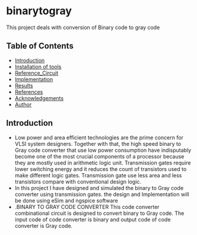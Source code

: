 # binarytogray
This project deals with conversion of Binary code to gray code
## Table of Contents
- [Introduction](#introduction)
- [Installation of tools](#installation_of_tools)
- [Reference_Circuit](#reference_circuit)
- [Implementation](#implementation)
- [Results](#results)
- [References](#references)
- [Acknowledgements](#acknowledgements)
- [Author](#author)
## Introduction
- Low power and area efficient technologies are the prime concern for VLSI system designers. Together with that, the high speed binary to Gray code converter that use low power consumption have indisputably become one of the most crucial components of a processor because they are mostly used in arithmetic logic unit. Transmission gates require lower switching energy and it reduces the count of transistors used to make different logic gates. Transmission gate use less area and less transistors compare with conventional design logic.
- In this project I have designed and simulated the binary to Gray code converter using transmission gates. the design and Implementation will be done using eSim and ngspice software
- .BINARY TO GRAY CODE CONVERTER
 This code converter combinational circuit is designed to convert binary to Gray code. The input code of code converter is binary and output code of code converter is Gray code.

